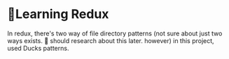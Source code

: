 # 📕Learning Redux

In redux, there's two way of file directory patterns (not sure about just two ways exists. 🤔 should research about this later. however) in this project, used Ducks patterns.
